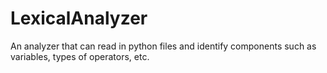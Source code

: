 # LexicalAnalyzer
An analyzer that can read in python files and identify components such as variables, types of operators, etc.
